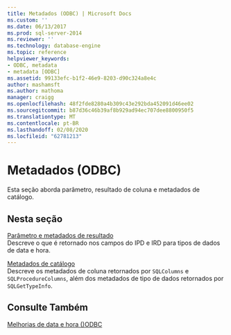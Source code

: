 ```yaml
---
title: Metadados (ODBC) | Microsoft Docs
ms.custom: ''
ms.date: 06/13/2017
ms.prod: sql-server-2014
ms.reviewer: ''
ms.technology: database-engine
ms.topic: reference
helpviewer_keywords:
- ODBC, metadata
- metadata [ODBC]
ms.assetid: 99133efc-b1f2-46e9-8203-d90c324a8e4c
author: mashamsft
ms.author: mathoma
manager: craigg
ms.openlocfilehash: 48f2fde8280a4b309c43e292bda452091d46ee02
ms.sourcegitcommit: b87d36c46b39af8b929ad94ec707dee8800950f5
ms.translationtype: MT
ms.contentlocale: pt-BR
ms.lasthandoff: 02/08/2020
ms.locfileid: "62781213"
---
```

# <a name="metadata-odbc"></a>Metadados (ODBC)
  Esta seção aborda parâmetro, resultado de coluna e metadados de catálogo.  
  
## <a name="in-this-section"></a>Nesta seção  
 [Parâmetro e metadados de resultado](../../relational-databases/native-client-odbc-date-time/metadata-parameter-and-result.md)  
 Descreve o que é retornado nos campos do IPD e IRD para tipos de dados de data e hora.  
  
 [Metadados de catálogo](../../relational-databases/native-client-odbc-date-time/metadata-catalog.md)  
 Descreve os metadados de coluna retornados por `SQLColumns` e `SQLProcedureColumns`, além dos metadados de tipo de dados retornados por `SQLGetTypeInfo`.  
  
## <a name="see-also"></a>Consulte Também  
 [Melhorias de data e hora &#40;&#41;ODBC](../../relational-databases/native-client-odbc-date-time/date-and-time-improvements-odbc.md)  
  
  
